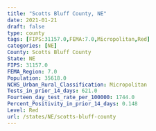 ```yaml
---
title: "Scotts Bluff County, NE"
date: 2021-01-21
draft: false
type: county
tags: [FIPS:31157.0,FEMA:7.0,Micropolitan,Red]
categories: [NE]
County: Scotts Bluff County
State: NE
FIPS: 31157.0
FEMA_Region: 7.0
Population: 35618.0
NCHS_Urban_Rural_Classification: Micropolitan
Tests_in_prior_14_days: 621.0
Fourteen_day_test_rate_per_100000: 1744.0
Percent_Positivity_in_prior_14_days: 0.148
Level: Red
url: /states/NE/scotts-bluff-county
---
```



